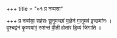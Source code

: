 +++
title = "०१ प्र नव्यसा"

+++
प्र नव्य॑सा॒ सह॑सः सू॒नुमच्छा॑ य॒ज्ञेन॑ गा॒तुमव॑ इ॒च्छमा॑नः ।  
वृ॒श्चद्व॑नं कृ॒ष्णया॑मं॒ रुश॑न्तं वी॒ती होता॑रं दि॒व्यं जि॑गाति ॥